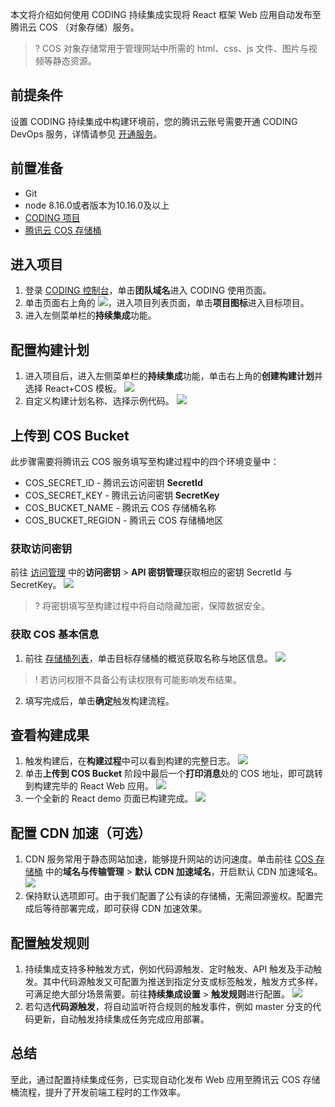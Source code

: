 本文将介绍如何使用 CODING 持续集成实现将 React 框架 Web 应用自动发布至腾讯云 COS （对象存储）服务。
>? COS 对象存储常用于管理网站中所需的 html、css、js 文件、图片与视频等静态资源。


## 前提条件
设置 CODING 持续集成中构建环境前，您的腾讯云账号需要开通 CODING DevOps 服务，详情请参见 [开通服务](https://cloud.tencent.com/document/product/1115/37268)。

## 前置准备[](id:prerequisite)
-   Git
-   node 8.16.0或者版本为10.16.0及以上
-   [CODING 项目](https://help.coding.net/docs/start/project.html)
-   [腾讯云 COS 存储桶](https://console.cloud.tencent.com/cos5)

<!-- 
## 创建你的 React 项目并推送到仓库

推荐使用 `create-react-app` 脚手架搭建，它集成了**本地开发**、**单元测试** 和 **Webpack 构建**功能，并且初始化了 **git 基本配置**，简化了 React 开发流程。

```sh
npm i -g create-react app
```

```sh
create-react-app my-react-app
```

安装成功后，进入`my-react-app`目录下，执行关联远程仓库命令并推送代码。

```sh
git remote add origin https://e.coding.net/coding-publilc/my-react-app.git
```

```sh
git push -u origin master
```
-->

## 进入项目
1. 登录 [CODING 控制台](https://console.cloud.tencent.com/coding)，单击**团队域名**进入 CODING 使用页面。
2. 单击页面右上角的 <img src ="https://main.qcloudimg.com/raw/d94a8e60dd3a41d0af07d72ae0e9d70e.png" style ="margin:0">，进入项目列表页面，单击**项目图标**进入目标项目。
3.  进入左侧菜单栏的**持续集成**功能。

## 配置构建计划[](id:deploy-ci)
1. 进入项目后，进入左侧菜单栏的**持续集成**功能，单击右上角的**创建构建计划**并选择 React+COS 模板。
![](https://qcloudimg.tencent-cloud.cn/raw/7472aa7b64ae3500a54e39b68f3f4f8b.png)
2. 自定义构建计划名称、选择示例代码。
![](https://qcloudimg.tencent-cloud.cn/raw/d4ca52784b0a49b4c3997744d29a5704.png)

## 上传到 COS Bucket[](id:cos-bucket)
此步骤需要将腾讯云 COS 服务填写至构建过程中的四个环境变量中：
- COS_SECRET_ID - 腾讯云访问密钥 **SecretId**
- COS_SECRET_KEY - 腾讯云访问密钥 **SecretKey**
- COS_BUCKET_NAME - 腾讯云 COS 存储桶名称
- COS_BUCKET_REGION - 腾讯云 COS 存储桶地区

### 获取访问密钥[](id:cam)
前往 [访问管理](https://console.cloud.tencent.com/cam/overview) 中的**访问密钥** > **API 密钥管理**获取相应的密钥 SecretId 与 SecretKey。
![](https://qcloudimg.tencent-cloud.cn/raw/967eea6f8afe4c74545b691185d0f5cf.png)
>? 将密钥填写至构建过程中将自动隐藏加密，保障数据安全。

### 获取 COS 基本信息[](id:basic-info)
1. 前往 [存储桶列表](https://console.cloud.tencent.com/cos5/bucket)，单击目标存储桶的概览获取名称与地区信息。
![](https://qcloudimg.tencent-cloud.cn/raw/54ecc11be5ce39f0c25be51977b7b587.png)
>! 若访问权限不具备公有读权限有可能影响发布结果。

2. 填写完成后，单击**确定**触发构建流程。

## 查看构建成果[](id:view-result)
1. 触发构建后，在**构建过程**中可以看到构建的完整日志。
![](https://qcloudimg.tencent-cloud.cn/raw/2426ef21d5d2ae2a326ea752ce9295d3.png)
2. 单击**上传到 COS Bucket** 阶段中最后一个**打印消息**处的 COS 地址，即可跳转到构建完毕的 React Web 应用。
![](https://qcloudimg.tencent-cloud.cn/raw/4645380a98935c16d076b8a69037b7d4.png)
3. 一个全新的 React demo 页面已构建完成。
![](https://qcloudimg.tencent-cloud.cn/raw/8a03f18547e1cac8ac294339cbf5bfe7.png)

## 配置 CDN 加速（可选）[](id:cdn)
1. CDN 服务常用于静态网站加速，能够提升网站的访问速度。单击前往 [COS 存储桶](https://console.cloud.tencent.com/cos5/bucket) 中的**域名与传输管理** > **默认 CDN 加速域名**，开启默认 CDN 加速域名。
![](https://qcloudimg.tencent-cloud.cn/raw/b685bf6cd6e1ec2259e1c6495ff7e5b5.png)
2. 保持默认选项即可。由于我们配置了公有读的存储桶，无需回源鉴权。配置完成后等待部署完成，即可获得 CDN 加速效果。

## 配置触发规则[](id:triggle-rule)
1. 持续集成支持多种触发方式，例如代码源触发、定时触发、API 触发及手动触发。其中代码源触发又可配置为推送到指定分支或标签触发，触发方式多样，可满足绝大部分场景需要。前往**持续集成设置** > **触发规则**进行配置。
![](https://qcloudimg.tencent-cloud.cn/raw/735feee06b77265a257915ae05fd4cdf.png)
2. 若勾选**代码源触发**，将自动监听符合规则的触发事件，例如 master 分支的代码更新，自动触发持续集成任务完成应用部署。

## 总结[](id:conclude)
至此，通过配置持续集成任务，已实现自动化发布 Web 应用至腾讯云 COS 存储桶流程，提升了开发前端工程时的工作效率。
